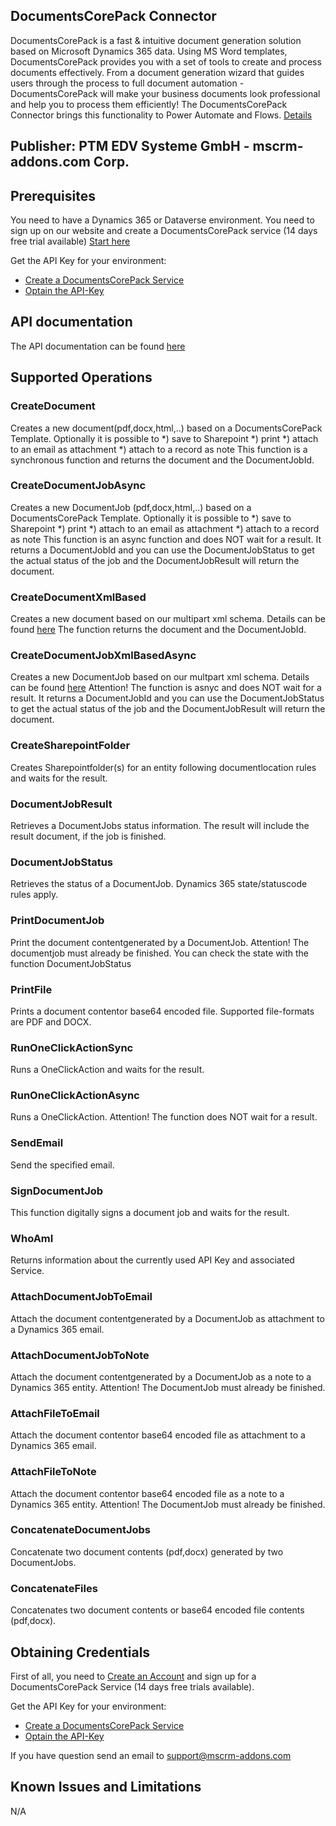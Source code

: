 

## DocumentsCorePack Connector
DocumentsCorePack is a fast & intuitive document generation solution based on Microsoft Dynamics 365 data.
Using MS Word templates, DocumentsCorePack provides you with a set of tools to create and process documents effectively. 
From a document generation wizard that guides users through the process to full document automation - DocumentsCorePack will make your business documents look professional
and help you to process them efficiently!
The DocumentsCorePack Connector brings this functionality to Power Automate and Flows.
[Details](https://www.mscrm-addons.com/Products/DocumentsCorePack) 

## Publisher: PTM EDV Systeme GmbH - mscrm-addons.com Corp.


## Prerequisites

You need to have a Dynamics 365 or Dataverse environment. 
You need to sign up on our website and create a DocumentsCorePack service (14 days free trial available)  [Start here](https://support.mscrm-addons.com/knowledgebase/documentscorepack-online-service-configuration/) 

Get the API Key for your environment:
- [Create a DocumentsCorePack Service](https://www.mscrm-addons.com/Products/DocumentsCorePack/ServiceConfiguration)
- [Optain the API-Key](https://www.mscrm-addons.com/Portals/0/Blog/DCP_CustomConnector_HowTo/c1_obtainAPIKey.PNG)


## API documentation
The API documentation can be found [here](https://support.mscrm-addons.com)


## Supported Operations

### CreateDocument
Creates a new document(pdf,docx,html,..) based on a DocumentsCorePack Template. Optionally it is possible to 
 *) save to Sharepoint
 *) print
 *) attach to an email as attachment
 *) attach to a record as note
This function is a synchronous function and returns the document and the DocumentJobId.

### CreateDocumentJobAsync
Creates a new DocumentJob (pdf,docx,html,..) based on a DocumentsCorePack Template. Optionally it is possible to 
 *) save to Sharepoint
 *) print
 *) attach to an email as attachment
 *) attach to a record as note
This function is an async function and does NOT wait for a result. 
It returns a DocumentJobId and you can use the DocumentJobStatus to get the actual status of the job and the DocumentJobResult will return the document.

### CreateDocumentXmlBased
Creates a new document based on our multipart xml schema. Details can be found [here](https://support.mscrm-addons.com/knowledgebase/how-to-build-a-multipartxml-flow-that-concatenates-all-documents-into-one-file/)
The function returns the document and the DocumentJobId.

### CreateDocumentJobXmlBasedAsync
Creates a new DocumentJob based on our multpart xml schema. Details can be found [here](https://support.mscrm-addons.com/knowledgebase/how-to-build-a-multipartxml-flow-that-concatenates-all-documents-into-one-file/)
Attention! The function is asnyc and does NOT wait for a result.
It returns a DocumentJobId and you can use the DocumentJobStatus to get the actual status of the job and the DocumentJobResult will return the document.

### CreateSharepointFolder
Creates Sharepointfolder(s) for an entity following documentlocation rules and waits for the result.
 
### DocumentJobResult
Retrieves a DocumentJobs status information. The result will include the result document, if the job is finished.

### DocumentJobStatus
Retrieves the status of a DocumentJob. Dynamics 365 state/statuscode rules apply.

### PrintDocumentJob
Print the document contentgenerated by a DocumentJob. Attention! The documentjob must already be finished. You can check the state with the function DocumentJobStatus

### PrintFile
Prints a document contentor base64 encoded file. Supported file-formats are PDF and DOCX.

### RunOneClickActionSync
Runs a OneClickAction and waits for the result. 

### RunOneClickActionAsync
Runs a OneClickAction. Attention! The function does NOT wait for a result.

### SendEmail
Send the specified email. 

### SignDocumentJob
This function digitally signs a document job and waits for the result.

### WhoAmI
Returns information about the currently used API Key and associated Service. 

### AttachDocumentJobToEmail
Attach the document contentgenerated by a DocumentJob as attachment to a Dynamics 365 email.

### AttachDocumentJobToNote
Attach the document contentgenerated by a DocumentJob as a note to a Dynamics 365 entity. Attention! The DocumentJob must already be finished. 

### AttachFileToEmail
Attach the document contentor base64 encoded file as attachment to a Dynamics 365 email.

### AttachFileToNote
Attach the document contentor base64 encoded file as a note to a Dynamics 365 entity. Attention! The DocumentJob must already be finished.

### ConcatenateDocumentJobs
Concatenate two document contents (pdf,docx) generated by two DocumentJobs.

### ConcatenateFiles
Concatenates two document contents or base64 encoded file contents (pdf,docx).

## Obtaining Credentials

First of all, you need to [Create an Account](https://www.mscrm-addons.com/My-Account?returnurl=https%3A%2F%2Fwww.mscrm-addons.com%2FMy-Account) 
and sign up for a DocumentsCorePack Service (14 days free trials available).

Get the API Key for your environment:
- [Create a DocumentsCorePack Service](https://www.mscrm-addons.com/Products/DocumentsCorePack/ServiceConfiguration)
- [Optain the API-Key](https://www.mscrm-addons.com/Portals/0/Blog/DCP_CustomConnector_HowTo/c1_obtainAPIKey.PNG)


If you have question send an email to support@mscrm-addons.com

## Known Issues and Limitations
N/A
